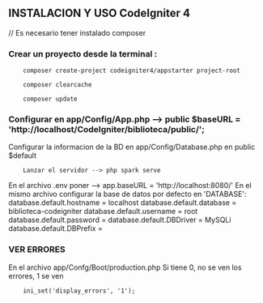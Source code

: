 ## INSTALACION Y USO CodeIgniter 4

// Es necesario tener instalado composer

### Crear un proyecto desde la terminal :
        composer create-project codeigniter4/appstarter project-root

        composer clearcache 

        composer update

### Configurar en app/Config/App.php -->  public $baseURL = 'http://localhost/CodeIgniter/biblioteca/public/'; 


Configurar la informacion de la BD en app/Config/Database.php  en public $default

        Lanzar el servidor --> php spark serve


En el archivo .env poner --> app.baseURL = 'http://localhost:8080/'
En el mismo archivo configurar la base de datos por defecto en 'DATABASE':
        database.default.hostname = localhost
        database.default.database = biblioteca-codeigniter
        database.default.username = root
        database.default.password = 
        database.default.DBDriver = MySQLi
        database.default.DBPrefix =


### VER ERRORES
En el archivo app/Confg/Boot/production.php
Si tiene 0, no se ven los errores, 1 se ven

        ini_set('display_errors', '1');

        
